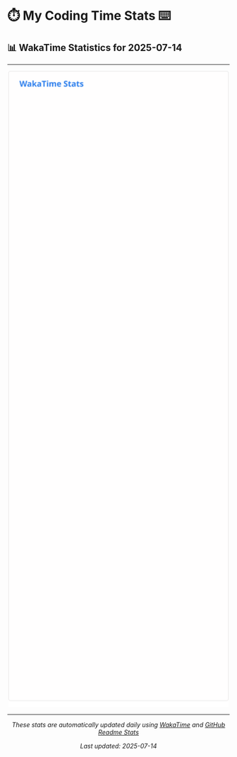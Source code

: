 # ⏱️ My Coding Time Stats ⌨️

## 📊 WakaTime Statistics for 2025-07-14

---

<div align="center">

<img src="./images/wakatime-stats-2025-07-14.svg" alt="WakaTime Stats" width="500">

</div>

---

<div align="center">

*These stats are automatically updated daily using [WakaTime](https://wakatime.com) and [GitHub Readme Stats](https://github.com/anuraghazra/github-readme-stats)*

*Last updated: 2025-07-14*
</div>
